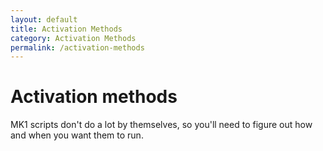 ```yaml
---
layout: default
title: Activation Methods
category: Activation Methods
permalink: /activation-methods
---
```


# Activation methods
MK1 scripts don't do a lot by themselves, so you'll need to figure out how and when you want them to run.
